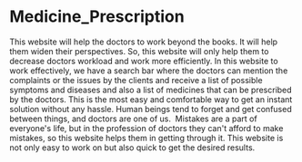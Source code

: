 # Medicine_Prescription
This  website will help the doctors to work beyond the books. It will help them widen their perspectives. So, this website will only help them to decrease doctors workload and work more efficiently. In this website to work effectively, we have a search bar where the doctors can mention the complaints or the issues by the clients and receive a list of possible symptoms and diseases and also a list of medicines that can be prescribed by the doctors. This is the most easy and comfortable way to get an instant solution without any hassle. Human beings tend to forget and get confused between things, and doctors are one of us.  Mistakes are a part of everyone's life, but in the profession of doctors they can't afford to make mistakes, so this website helps them in getting through it. This website is not only easy to work on but also quick to get the desired results.
